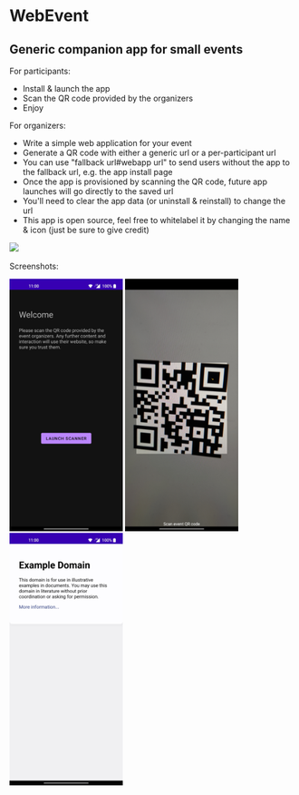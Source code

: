 WebEvent
========

## Generic companion app for small events

For participants:
- Install & launch the app
- Scan the QR code provided by the organizers
- Enjoy

For organizers:
- Write a simple web application for your event
- Generate a QR code with either a generic url or a per-participant url
- You can use "fallback url#webapp url" to send users without the app to the fallback url, e.g. the app install page
- Once the app is provisioned by scanning the QR code, future app launches will go directly to the saved url
- You'll need to clear the app data (or uninstall & reinstall) to change the url
- This app is open source, feel free to whitelabel it by changing the name & icon (just be sure to give credit)

[<img src="https://play.google.com/intl/en_us/badges/images/generic/en_badge_web_generic.png" width="200">](https://play.google.com/store/apps/details?id=app.webevent)

Screenshots:

<img src="https://raw.githubusercontent.com/bndeff/webevent/master/static/screenshot1.jpg" alt="screenshot 1" width="200"> <img src="https://raw.githubusercontent.com/bndeff/webevent/master/static/screenshot2.jpg" alt="screenshot 2" width="200"> <img src="https://raw.githubusercontent.com/bndeff/webevent/master/static/screenshot3.jpg" alt="screenshot 3" width="200">

